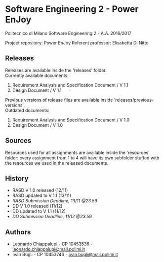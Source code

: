 # Software Engineering 2 - Power EnJoy

Politecnico di Milano
Software Engineering 2 - A.A. 2016/2017

Project repository: Power EnJoy
Referent professor: Elisabetta Di Nitto

Releases
-------
Releases are available inside the 'releases' folder.  
Currently available documents:

1. Requirement Analysis and Specification Document / V 1.1
2. Design Document / V 1.1

Previous versions of release files are available inside 'releases/previous-versions'.  
Outdated documents:

1. Requirement Analysis and Specification Document / V 1.0
2. Design Document / V 1.0

Sources
-------
Resources used for all assignments are available inside the 'resources' folder: every assignment from 1 to 4 will have its own subfolder stuffed with the resources we used in the released documents.

History
-------
* RASD V 1.0 released (12/11)
* RASD updated to V 1.1 (13/11)
* *RASD Submission Deadline, 13/11 @23.59*
* DD V 1.0 released (11/12)
* DD updated to V 1.1 (11/12)
* *DD Submission Deadline, 11/12 @23.59*

Authors
-------
* Leonardo Chiappalupi - CP 10453536 - leonardo.chiappalupi@mail.polimi.it
* Ivan Bugli - CP 10453746 - ivan.bugli@mail.polimi.it

